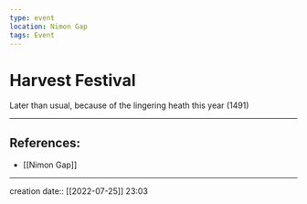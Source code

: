 ```yaml
---
type: event
location: Nimon Gap
tags: Event
---
```


# Harvest Festival 
Later than usual, because of the lingering heath this year (1491)
___ 
## References:
- [[Nimon Gap]]
--- 
creation date:: [[2022-07-25]] 23:03